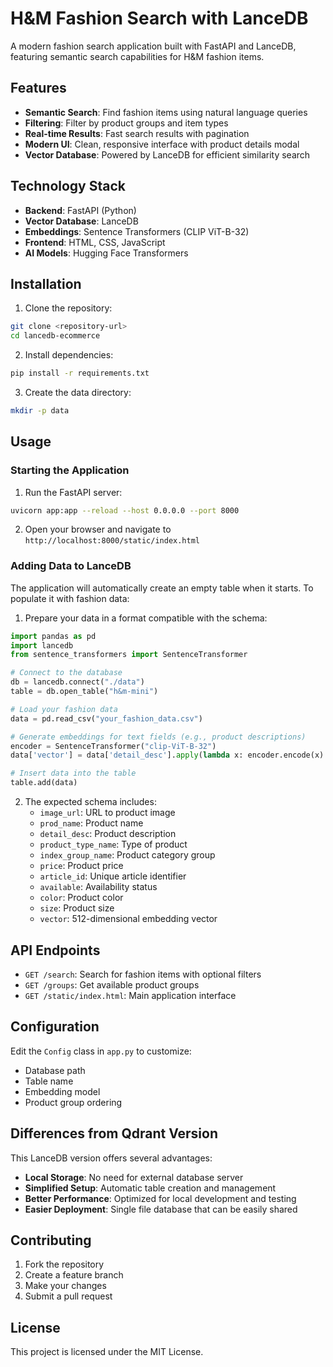 # H&M Fashion Search with LanceDB

A modern fashion search application built with FastAPI and LanceDB, featuring semantic search capabilities for H&M fashion items.

## Features

- **Semantic Search**: Find fashion items using natural language queries
- **Filtering**: Filter by product groups and item types
- **Real-time Results**: Fast search results with pagination
- **Modern UI**: Clean, responsive interface with product details modal
- **Vector Database**: Powered by LanceDB for efficient similarity search

## Technology Stack

- **Backend**: FastAPI (Python)
- **Vector Database**: LanceDB
- **Embeddings**: Sentence Transformers (CLIP ViT-B-32)
- **Frontend**: HTML, CSS, JavaScript
- **AI Models**: Hugging Face Transformers

## Installation

1. Clone the repository:
```bash
git clone <repository-url>
cd lancedb-ecommerce
```

2. Install dependencies:
```bash
pip install -r requirements.txt
```

3. Create the data directory:
```bash
mkdir -p data
```

## Usage

### Starting the Application

1. Run the FastAPI server:
```bash
uvicorn app:app --reload --host 0.0.0.0 --port 8000
```

2. Open your browser and navigate to `http://localhost:8000/static/index.html`

### Adding Data to LanceDB

The application will automatically create an empty table when it starts. To populate it with fashion data:

1. Prepare your data in a format compatible with the schema:
```python
import pandas as pd
import lancedb
from sentence_transformers import SentenceTransformer

# Connect to the database
db = lancedb.connect("./data")
table = db.open_table("h&m-mini")

# Load your fashion data
data = pd.read_csv("your_fashion_data.csv")

# Generate embeddings for text fields (e.g., product descriptions)
encoder = SentenceTransformer("clip-ViT-B-32")
data['vector'] = data['detail_desc'].apply(lambda x: encoder.encode(x).tolist())

# Insert data into the table
table.add(data)
```

2. The expected schema includes:
   - `image_url`: URL to product image
   - `prod_name`: Product name
   - `detail_desc`: Product description
   - `product_type_name`: Type of product
   - `index_group_name`: Product category group
   - `price`: Product price
   - `article_id`: Unique article identifier
   - `available`: Availability status
   - `color`: Product color
   - `size`: Product size
   - `vector`: 512-dimensional embedding vector

## API Endpoints

- `GET /search`: Search for fashion items with optional filters
- `GET /groups`: Get available product groups
- `GET /static/index.html`: Main application interface

## Configuration

Edit the `Config` class in `app.py` to customize:
- Database path
- Table name
- Embedding model
- Product group ordering

## Differences from Qdrant Version

This LanceDB version offers several advantages:
- **Local Storage**: No need for external database server
- **Simplified Setup**: Automatic table creation and management
- **Better Performance**: Optimized for local development and testing
- **Easier Deployment**: Single file database that can be easily shared

## Contributing

1. Fork the repository
2. Create a feature branch
3. Make your changes
4. Submit a pull request

## License

This project is licensed under the MIT License.

